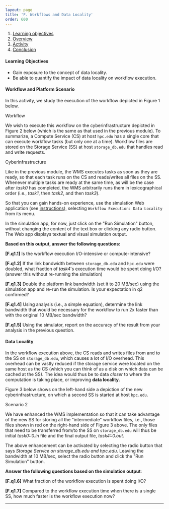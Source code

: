 ```yaml
---
layout: page
title: 'F. Workflows and Data Locality'
order: 600
---
```


1. [Learning objectives](#learning-objectives)
2. [Overview](#overview)
3. [Activity](#activity)
4. [Conclusion](#conclusion)


#### Learning Objectives

  - Gain exposure to the concept of data locality.
  - Be able to quantify the impact of data locality on workflow execution.


#### Workflow and Platform Scenario

In this activity, we study the execution of the workflow depicted in Figure 1 below. 

<object class="figure" type="image/svg+xml" data="{{ site.baseurl }}/public/img/workflow_execution_data_locality/workflow.svg">Workflow</object>

We wish to execute this workflow on the cyberinfrastructure depicted in
Figure 2 below (which is the same as that used in the previous module). To
summarize, a Compute Service (CS) at host `hpc.edu` has a single core that
can execute workflow tasks (but only one at a time). Workflow files are
stored on the Storage Service (SS) at host `storage_db.edu` that handles
read and write requests.

<object class="figure" type="image/svg+xml" data="{{ site.baseurl }}/public/img/workflow_execution_data_locality/cyber_infrastructure.svg">Cyberinfrastructure</object>

Like in the previous module, the WMS executes tasks as soon as they are
ready, so that each task runs on the CS and reads/writes all files on the
SS. Whenever multiple tasks are ready at the same time, 
as will be the case after *task0* has completed, 
the WMS arbitrarily runs them in lexicographical order (i.e., 
*task1*, then *task2*, and then *task3*). 

So that you can gain hands-on experience, use 
the simulation Web application
(see <a href="{{site.baseurl}}/pedagogic_modules/simulation_instructions/index/" target="_blank">instructions</a>),
selecting `Workflow Execution: Data Locality` from its menu. 

In the simulation app, for now, just click on the "Run
Simulation" button, without changing the content of the text box or clicking
any radio button. The Web app displays textual and
visual simulation output.  

**Based on this output, answer the following questions:**

  **[F.q1.1]** Is the workflow execution I/O-intensive or compute-intensive?
  
  **[F.q1.2]** If the link bandwidth between `storage_db.edu` and `hpc.edu` were
         doubled, what fraction of *task4*'s execution time would be spent doing I/O? (answer this without re-running the simulation)
  
  **[F.q1.3]** Double the platform link bandwidth (set it to 20 MB/sec) using the simulation app and re-run the simulation. Is your expectation in q2 confirmed?
  
  **[F.q1.4]** Using analysis (i.e., a simple equation), determine the link bandwidth that would be necessary for the workflow to run 2x faster than with the original 10 MB/sec bandwidth? 
  
  **[F.q1.5]** Using the simulator, report on the accuracy of the result from your analysis in the previous question.


#### Data Locality

In the workflow execution above, the CS reads and writes files from and to
the SS on `storage_db.edu`, which causes a lot of I/O overhead. This
overhead can be vastly reduced if the storage service were located on the
same host as the CS (which you can think of as a disk on which data can be
cached at the SS). The idea would thus be to data *closer* to where the
computation is taking place, or improving **data locality**.

Figure 3 below shows on the left-hand side a depiction of the new
cyberinfrastructure, on which a second SS is started at host `hpc.edu`.

<object class="figure" type="image/svg+xml" data="{{ site.baseurl }}/public/img/workflow_execution_data_locality/scenario_2.svg">Scenario 2</object>

We have enhanced the WMS implementation so that it  can take advantage of
the new SS for storing all the "intermediate" workflow files, i.e., those
files shown in red on the right-hand side of Figure 3 above. The only files
that need to be transferred from/to the SS on `storage_db.edu` will thus be
initial *task0::0.in* file and the final output file, *task4::0.out*.

The above enhancement can be activated by selecting the radio button that
says *Storage Service on storage_db.edu and hpc.edu*. Leaving the bandwidth
at 10 MB/sec, select the radio button and click the "Run Simulation"
button.

**Answer the following questions based on the simulation output**:

  **[F.q1.6]** What fraction of the workflow execution is spent doing I/O?

  **[F.q1.7]** Compared to the workflow execution time when there is a single SS, how much faster is the workflow execution now?

 

---
